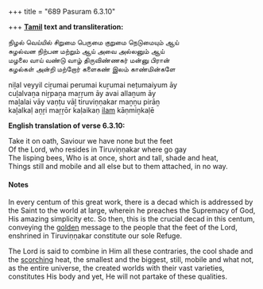 +++
title = "689 Pasuram 6.3.10"

+++
**[Tamil](/definition/tamil#history "show Tamil definitions") text and transliteration:**

நிழல் வெய்யில் சிறுமை பெருமை குறுமை நெடுமையும் ஆய்  
சுழல்வன நிற்பன மற்றும் ஆய் அவை அல்லனும் ஆய்  
மழலை வாய் வண்டு வாழ் திருவிண்ணகர் மன்னு பிரான்  
கழல்கள் அன்றி மற்றோர் களைகண் இலம் காண்மின்களே

niḻal veyyil ciṟumai perumai kuṟumai neṭumaiyum āy  
cuḻalvaṉa niṟpaṉa maṟṟum āy avai allaṉum āy  
maḻalai vāy vaṇṭu vāḻ tiruviṇṇakar maṉṉu pirāṉ  
kaḻalkaḷ aṉṟi maṟṟōr kaḷaikaṇ [ilam](/definition/ilam#history "show ilam definitions") kāṇmiṉkaḷē

**English translation of verse 6.3.10:**

Take it on oath, Saviour we have none but the feet  
Of the Lord, who resides in Tiruviṇṇakar where go gay  
The lisping bees, Who is at once, short and tall, shade and heat,  
Things still and mobile and all else but to them attached, in no way.

#### Notes

In every centum of this great work, there is a decad which is addressed by the Saint to the world at large, wherein he preaches the Supremacy of God, His amazing simplicity etc. So then, this is the crucial decad in this centum, conveying the [golden](/definition/gold#history "show golden definitions") message to the people that the feet of the Lord, enshrined in Tiruviṇṇakar constitute our sole Refuge.

The Lord is said to combine in Him all these contraries, the cool shade and the [scorching](/definition/scorching#history "show scorching definitions") heat, the smallest and the biggest, still, mobile and what not, as the entire universe, the created worlds with their vast varieties, constitutes His body and yet, He will not partake of these qualities.


